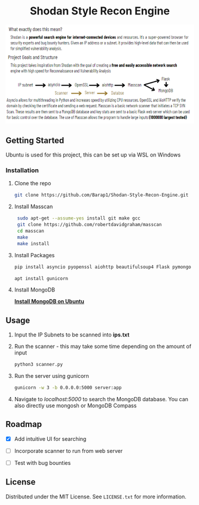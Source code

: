<h1 align="center">Shodan Style Recon Engine</h1>



<div align="center">
<img src="info" alt="Information about my project">
</div>


## Getting Started
Ubuntu is used for this project, this can be set up via WSL on Windows


### Installation

1. Clone the repo
   ```sh
   git clone https://github.com/Barap1/Shodan-Style-Recon-Engine.git
   ```
2. Install Masscan
   ```sh
    sudo apt-get --assume-yes install git make gcc
    git clone https://github.com/robertdavidgraham/masscan
    cd masscan
    make
    make install
   ```
3. Install Packages
   ```sh
   pip install asyncio pyopenssl aiohttp beautifulsoup4 Flask pymongo
   ```
   ```sh
   apt install gunicorn
   ```
4. Install MongoDB

    **[Install MongoDB on Ubuntu](https://www.mongodb.com/docs/manual/tutorial/install-mongodb-on-ubuntu/)**

## Usage

1. Input the IP Subnets to be scanned into **ips.txt**

2. Run the scanner - this may take some time depending on the amount of input
   ```sh
   python3 scanner.py
   ```

3. Run the server using gunicorn
   ```sh
   gunicorn -w 3 -b 0.0.0.0:5000 server:app
   ```

4. Navigate to *localhost:5000* to search the MongoDB database. You can also directly use mongosh or MongoDB Compass

## Roadmap

- [X] Add intuitive UI for searching
- [ ] Incorporate scanner to run from web server
- [ ] Test with bug bounties


## License

Distributed under the MIT License. See `LICENSE.txt` for more information.
